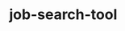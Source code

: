 # job-search-tool

<html>
  <head>
    <script>
      <?PHP
        echo "forever";
      ?>
    </script>
  </head>
  <body>
  </body>
</html>
